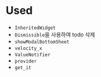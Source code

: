 # Used

- `InheritedWidget`
- `Dismissible`을 사용하여 todo 삭제
- `showModalBottomSheet`
- `velocity_x`
- `ValueNotifier`
- `provider`
- `get_it`
